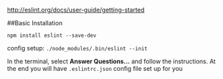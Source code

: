 http://eslint.org/docs/user-guide/getting-started

##Basic Installation

`npm install eslint --save-dev`

config setup: `./node_modules/.bin/eslint --init`

In the terminal, select **Answer Questions...** and follow the instructions. At the end you will have `.eslintrc.json` config file set up for you

